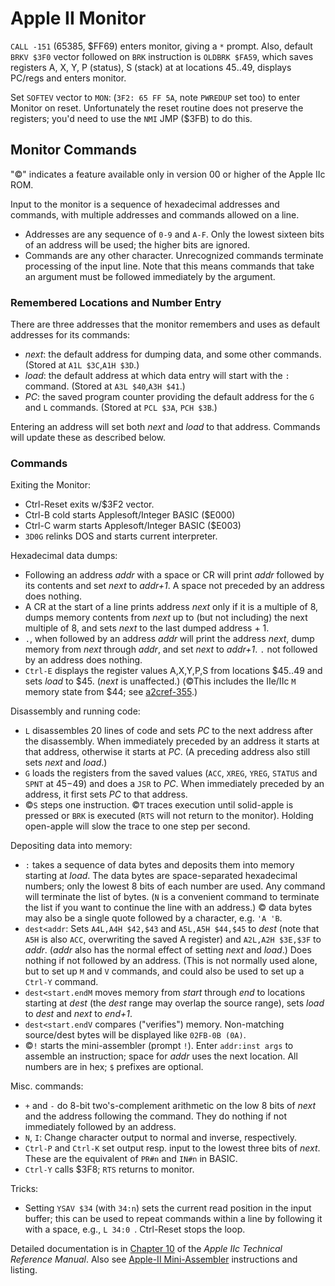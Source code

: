 Apple II Monitor
================

`CALL -151` (65385, $FF69) enters monitor, giving a `*` prompt. Also,
default `BRKV $3F0` vector followed on `BRK` instruction is `OLDBRK
$FA59`, which saves registers A, X, Y, P (status), S (stack) at at
locations $45‥$49, displays PC/regs and enters monitor.

Set `SOFTEV` vector to `MON`: (`3F2: 65 FF 5A`, note `PWREDUP` set
too) to enter Monitor on reset. Unfortunately the reset routine does
not preserve the registers; you'd need to use the `NMI` JMP ($3FB) to
do this.


Monitor Commands
----------------

"©" indicates a feature available only in version 00 or higher
of the Apple IIc ROM.

Input to the monitor is a sequence of hexadecimal addresses and
commands, with multiple addresses and commands allowed on a line.
- Addresses are any sequence of `0-9` and `A-F`. Only the lowest
  sixteen bits of an address will be used; the higher bits are
  ignored.
- Commands are any other character. Unrecognized commands terminate
  processing of the input line. Note that this means commands that
  take an argument must be followed immediately by the argument.

### Remembered Locations and Number Entry

There are three addresses that the monitor remembers and uses as
default addresses for its commands:
- _next_: the default address for dumping data, and some other
  commands. (Stored at `A1L $3C`,`A1H $3D`.)
- _load_: the default address at which data entry will start with the
  `:` command. (Stored at `A3L $40`,`A3H $41`.)
- _PC_: the saved program counter providing the default address for
  the `G` and `L` commands. (Stored at `PCL $3A`, `PCH $3B`.)

Entering an address will set both _next_ and _load_ to that address.
Commands will update these as described below.

### Commands

Exiting the Monitor:
- Ctrl-Reset exits w/$3F2 vector.
- Ctrl-B cold starts Applesoft/Integer BASIC ($E000)
- Ctrl-C warm starts Applesoft/Integer BASIC ($E003)
- `3D0G` relinks DOS and starts current interpreter.

Hexadecimal data dumps:
- Following an address _addr_ with a space or CR will print _addr_
  followed by its contents and set _next_ to _addr+1_. A space not
  preceded by an address does nothing.
- A CR at the start of a line prints address _next_ only if it is a
  multiple of 8, dumps memory contents from _next_ up to (but not
  including) the next multiple of 8, and sets _next_ to the last
  dumped address + 1.
- `.`, when followed by an address _addr_ will print the address
  _next_, dump memory from _next_ through _addr_, and set _next_ to
  _addr+1_. `.` not followed by an address does nothing.
- `Ctrl-E` displays the register values A,X,Y,P,S from locations $45‥49
  and sets _load_ to $45. (_next_ is unaffected.) (©This includes the
  IIe/IIc `M` memory state from $44; see [a2cref-355].)

Disassembly and running code:
- `L` disassembles 20 lines of code and sets _PC_ to the next address
  after the disassembly. When immediately preceded by an address it
  starts at that address, otherwise it starts at _PC_. (A preceding
  address also still sets _next_ and _load_.)
- `G` loads the registers from the saved values (`ACC`, `XREG`,
  `YREG`, `STATUS` and `SPNT` at $45-$49) and does a `JSR` to _PC_.
  When immediately preceded by an address, it first sets _PC_ to that
  address.
- ©`S` steps one instruction. ©`T` traces execution until solid-apple
  is pressed or `BRK` is executed (`RTS` will not return to the
  monitor). Holding open-apple will slow the trace to one step per
  second.

Depositing data into memory:
- `:` takes a sequence of data bytes and deposits them into memory
  starting at _load_. The data bytes are space-separated hexadecimal
  numbers; only the lowest 8 bits of each number are used. Any command
  will terminate the list of bytes. (`N` is a convenient command to
  terminate the list if you want to continue the line with an
  address.) © data bytes may also be a single quote followed by a
  character, e.g. `'A 'B`.
- `dest<addr`: Sets `A4L,A4H $42,$43` and `A5L,A5H $44,$45` to _dest_
  (note that `A5H` is also `ACC`, overwriting the saved A register)
  and `A2L,A2H $3E,$3F` to _addr_. (_addr_ also has the normal effect
  of setting _next_ and _load_.) Does nothing if not followed by an
  address. (This is not normally used alone, but to set up `M` and `V`
  commands, and could also be used to set up a `Ctrl-Y` command.
- `dest<start.endM` moves memory from _start_ through _end_ to
  locations starting at _dest_ (the _dest_ range may overlap the
  source range), sets _load_ to _dest_ and _next_ to _end+1_.
- `dest<start.endV` compares ("verifies") memory. Non-matching
  source/dest bytes will be displayed like `02FB-0B (0A)`.
- ©`!` starts the mini-assembler (prompt `!`). Enter `addr:inst args`
  to assemble an instruction; space for _addr_ uses the next location.
  All numbers are in hex; `$` prefixes are optional.

Misc. commands:
- `+` and `-` do 8-bit two's-complement arithmetic on the low 8 bits
  of _next_ and the address following the command. They do nothing if
  not immediately followed by an address.
- `N`, `I`: Change character output to normal and inverse,
  respectively.
- `Ctrl-P` and `Ctrl-K` set output resp. input to the lowest three
  bits of _next_. These are the equivalent of `PR#n` and `IN#n` in
  BASIC.
- `Ctrl-Y` calls $3F8; `RTS` returns to monitor.

Tricks:
- Setting `YSAV $34` (with `34:n`) sets the current read position in
  the input buffer; this can be used to repeat commands within a line
  by following it with a space, e.g., `L 34:0 `. Ctrl-Reset stops the
  loop.

Detailed documentation is in [Chapter 10][a2cref-c10] of the _Apple
IIc Technical Reference Manual_. Also see [Apple-II
Mini-Assembler][a2mini-asm] instructions and listing.



<!-------------------------------------------------------------------->
[a2cref-355]: https://archive.org/details/Apple_IIc_Technical_Reference_Manual/page/n362
[a2cref-c10]: https://archive.org/details/Apple_IIc_Technical_Reference_Manual/page/n230
[a2mini-asm]: https://archive.org/details/Apple2_Woz_MiniAssembler/page/n1/mode/1up
